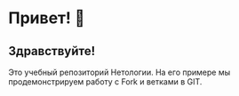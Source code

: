 # Привет! 👋
## Здравствуйте! 
Это учебный репозиторий Нетологии. На его примере мы продемонстрируем работу с Fork и ветками в GIT. 